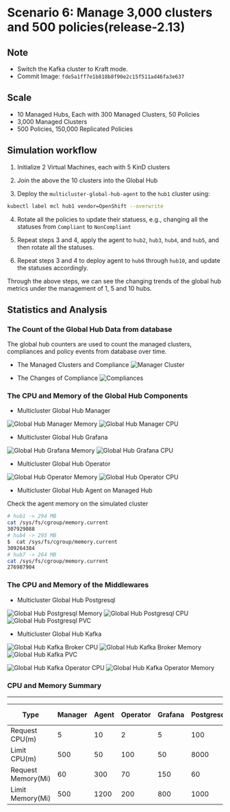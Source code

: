 # Scenario 6: Manage 3,000 clusters and 500 policies(release-2.13)

## Note

- Switch the Kafka cluster to Kraft mode.
- Commit Image:  `fde5a1ff7e1b818b8f90e2c15f511ad46fa3e637`

## Scale

- 10 Managed Hubs, Each with 300 Managed Clusters, 50 Policies
- 3,000 Managed Clusters
- 500 Policies, 150,000 Replicated Policies

## Simulation workflow

1. Initialize 2 Virtual Machines, each with 5 KinD clusters

2. Join the above the 10 clusters into the Global Hub

3. Deploy the `multicluster-global-hub-agent` to the `hub1` cluster using:

  ```bash
  kubectl label mcl hub1 vendor=OpenShift --overwrite
  ```

4. Rotate all the policies to update their statuess, e.g., changing all the statuses from `Compliant` to `NonCompliant`

5. Repeat steps 3 and 4, apply the agent to `hub2`, `hub3`, `hub4`, and `hub5`, and then rotate all the statuses.

6. Repeat steps 3 and 4 to deploy agent to `hub6` through `hub10`, and update the statuses accordingly.

Through the above steps, we can see the changing trends of the global hub metrics under the management of 1, 5 and 10 hubs.

## Statistics and Analysis

### The Count of the Global Hub Data from database

The global hub counters are used to count the managed clusters, compliances and policy events from database over time. 

- The Managed Clusters and Compliance
![Manager Cluster](./images/6-count-initialization.png)

- The Changes of Compliance
![Compliances](./images/6-count-compliance.png)

### The CPU and Memory of the Global Hub Components

- Multicluster Global Hub Manager

![Global Hub Manager Memory](./images/6-manager-memory-usage.png)
![Global Hub Manager CPU](./images/6-manager-cpu-usage.png)

- Multicluster Global Hub Grafana

![Global Hub Grafana Memory](./images/6-grafana-memory-usage.png)
![Global Hub Grafana CPU](./images/6-grafana-cpu-usage.png)

- Multicluster Global Hub Operator

![Global Hub Operator Memory](./images/6-global-hub-operator-memory-usage.png)
![Global Hub Operator CPU](./images/6-global-hub-operator-cpu-usage.png)

- Multicluster Global Hub Agent on Managed Hub

<!-- ![Global Hub Agent CPU](./images/2-agent-cpu-usage.png)
![Global Hub Agent Memory](./images/2-agent-memory-usage.png) -->

Check the agent memory on the simulated cluster

```bash
# hub1 -> 294 MB
cat /sys/fs/cgroup/memory.current
307929088
# hub4 -> 295 MB
$  cat /sys/fs/cgroup/memory.current
309264384
# hub7 -> 264 MB
cat /sys/fs/cgroup/memory.current
276987904
```

### The CPU and Memory of the Middlewares

- Multicluster Global Hub Postgresql

![Global Hub Postgresql Memory](./images/6-postgresql-memory-usage.png)
![Global Hub Postgresql CPU](./images/6-postgresql-cpu-usage.png)
![Global Hub Postgresql PVC](./images/6-postgresql-pvc-usage.png)

- Multicluster Global Hub Kafka

![Global Hub Kafka Broker CPU](./images/6-kafka-broker-cpu-usage.png)
![Global Hub Kafka Broker Memory](./images/6-kafka-broker-memory-usage.png)
![Global Hub Kafka PVC](./images/6-kafka-pvc-usage.png)

![Global Hub Kafka Operator CPU](./images/6-kafka-operator-cpu-usage.png)
![Global Hub Kafka Operator Memory](./images/6-kafka-operator-memory-usage.png)


### CPU and Memory Summary

  ---
  | Type               | Manager | Agent | Operator | Grafana | Postgresql | Kafka Broker |
  |---                 |---      |---    |---       |---      |---       |---           |
  | Request CPU(m)     | 5       | 10    | 2        | 5       | 100      | 20           |
  | Limit CPU(m)       | 500     | 50    | 100      | 50      | 8000     | 200          |
  | Request Memory(Mi) | 60      | 300   | 70       | 150     | 60       | 2   Gi       |
  | Limit Memory(Mi)   | 500     | 1200  | 200      | 800     | 1000     | 6   Gi       |